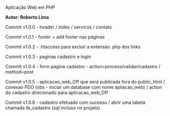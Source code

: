 Aplicação Web em PHP

**Autor: Roberto Lima**

Commit v1.0.0 - header / index / servicos / contato

Commit v1.0.1 - footer + add footer nas páginas

Commit v1.0.2 - .htaccess para excluir a extensão .php dos links

Commit v1.0.3 - paginas cadastro e  login

Commit v1.0.4 - form pagina cadastro - action=process/validar/cadastro / method=post

Commit v1.0.5 - aplicacao_web_Off que será publicada fora do public_html / conexao PDO (obs - iniciar um database com nome apliacao_web) / action do cadastro direcionado para aplicacao_web_Off

Commit v1.0.6 - cadastro efetuado com sucesso / abrir uma tabela chamada tb_cadastro (sql incluso no projeto) 


